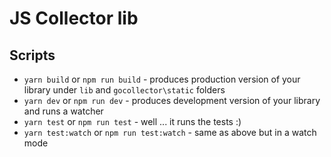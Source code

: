 # JS Collector lib

## Scripts

* `yarn build` or `npm run build` - produces production version of your library under `lib` and `gocollector\static` folders
* `yarn dev` or `npm run dev` - produces development version of your library and runs a watcher
* `yarn test` or `npm run test` - well ... it runs the tests :)
* `yarn test:watch` or `npm run test:watch` - same as above but in a watch mode
